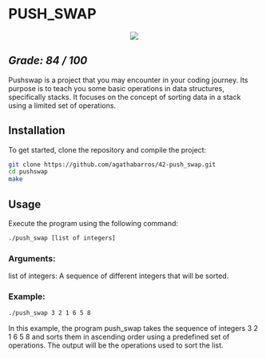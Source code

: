 # PUSH_SWAP
<p align="center">
  <img src="https://github.com/agathabarros/42-project-badges/blob/main/badges/push_swape.png"/>
</p>

## *Grade: 84 / 100*
Pushswap is a project that you may encounter in your coding journey. Its purpose is to teach you some basic operations in data structures, specifically stacks. It focuses on the concept of sorting data in a stack using a limited set of operations.

## Installation

To get started, clone the repository and compile the project:

```bash
git clone https://github.com/agathabarros/42-push_swap.git
cd pushswap
make 
```

## Usage

Execute the program using the following command:

```bash
./push_swap [list of integers]
```

### Arguments:

list of integers: A sequence of different integers that will be sorted.

### Example:

```bash
./push_swap 3 2 1 6 5 8
```
In this example, the program push_swap takes the sequence of integers 3 2 1 6 5 8 and sorts them in ascending order using a predefined set of operations. The output will be the operations used to sort the list.
